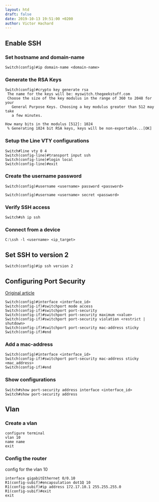 ```yaml
---
layout: htd
draft: false
date: 2019-10-13 19:51:00 +0200
author: Victor Hachard
---
```


## Enable SSH

### Set hostname and domain-name

```
Switch(config)#ip domain-name <domain-name>
```

### Generate the RSA Keys

```
Switch(config)#crypto key generate rsa
 The name for the keys will be: myswitch.thegeekstuff.com
 Choose the size of the key modulus in the range of 360 to 2048 for your
   General Purpose Keys. Choosing a key modulus greater than 512 may take
   a few minutes.

How many bits in the modulus [512]: 1024
 % Generating 1024 bit RSA keys, keys will be non-exportable...[OK]
```

### Setup the Line VTY configurations

```
Switch#line vty 0 4
Switch(config-line)#transport input ssh
Switch(config-line)#login local
Switch(config-line)#exit
```

### Create the username password

```
Switch(config)#username <username> password <password>
```

```
Switch(config)#username <username> secret <password>
```

### Verify SSH access

```
Switch#sh ip ssh
```

### Connect from a device

```
C:\ssh -l <username> <ip_target>
```

## Set SSH to version 2

```
Switch(config)#ip ssh version 2
```

## Configuring Port Security

[Original article](https://www.cisco.com/c/en/us/td/docs/switches/lan/catalyst4500/12-2/25ew/configuration/guide/conf/port_sec.html)

```
Switch(config)#interface <interface_id>
Switch(config-if)#switchport mode access
Switch(config-if)#switchport port-security
Switch(config-if)#switchport port-security maximum <value>
Switch(config-if)#switchport port-security violation <restrict | shutdown>
Switch(config-if)#switchport port-security mac-address sticky
Switch(config-if)#end
```

### Add a mac-address

```
Switch(config)#interface <interface_id>
Switch(config-if)#switchport port-security mac-address sticky <mac_address>
Switch(config-if)#end
```

### Show configurations

```
Switch#show port-security address interface <interface_id>
Switch#show port-security address
```

## Vlan

### Create a vlan

```
configure terminal
vlan 10
name name
exit
```

### Config the router

config for the vlan 10

```
interface gigabitEthernet 0/0.10
R1(config-subif)#encapsulation dot1Q 10
R1(config-subif)#ip address 172.17.10.1 255.255.255.0
R1(config-subif)#exit
exit
```
